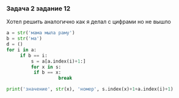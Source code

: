 ### Задача 2 задание 12
Хотел решить аналогично как я делал с цифрами но не вышло
```python
a = str('мама мыла раму')
b = str('ма')
d = ()
for i in a:
     if b == i:
         s = a[a.index(i)+1:]
         for x in s:
          if b == x:
                   break

print('значение', str(x), 'номер', s.index(x)+1+a.index(i)+1)